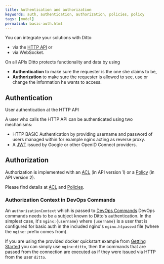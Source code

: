 ```yaml
---
title: Authentication and authorization
keywords: auth, authentication, authorization, policies, policy
tags: [model]
permalink: basic-auth.html
---
```


You can integrate your solutions with Ditto 

* via the [HTTP API](http-api-doc.html) or
* via WebSocket.

On all APIs Ditto protects functionality and data by using

* **Authentication** to make sure the requester is the one she claims to be,
* **Authorization** to make sure the requester is allowed to see, use or change the information he wants to access.

## Authentication

User authentication at the HTTP API

A user who calls the HTTP API can be authenticated using two mechanisms:

* HTTP BASIC Authentication by providing username and password of users managed within for example nginx acting as
  reverse proxy.
* A <a href="#" data-toggle="tooltip" data-original-title="{{site.data.glossary.jwt}}">JWT</a> issued by Google or other
  OpenID Connect providers.

## Authorization

Authorization is implemented with an <a href="#" data-toggle="tooltip" data-original-title="{{site.data.glossary.acl}}">ACL</a>
(in API version 1) or a <a href="#" data-toggle="tooltip" data-original-title="{{site.data.glossary.policy}}">Policy</a>
(in API version 2).

Please find details at [ACL](basic-acl.html) and [Policies](basic-policy.html).

### Authorization Context in DevOps Commands

An `authorizationContext` which is passed to [DevOps Commands](installation-operating.html#devops-commands) DevOps commands needs
to be a subject known to Ditto's authentication. In the simplest case, it's `nginx:{username}` where `{username}` is a user 
that is configured for basic auth in the included nginx's `nginx.htpasswd` file (where the `nginx:` prefix comes from).

If you are using the provided docker quickstart example from [Getting Started](installation-running.html) you
can simply use `nginx:ditto`, then the commands that are passed from the connection are executed as if they 
were issued via HTTP from the user `ditto`.
